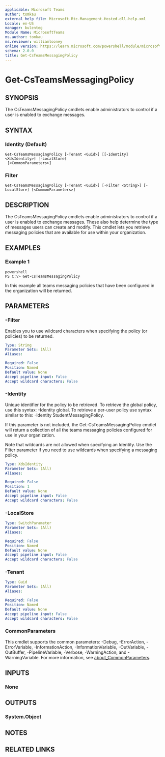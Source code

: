 ```yaml
---
applicable: Microsoft Teams
author: tomkau
external help file: Microsoft.Rtc.Management.Hosted.dll-help.xml
Locale: en-US
manager: bulenteg
Module Name: MicrosoftTeams
ms.author: tomkau
ms.reviewer: williamlooney
online version: https://learn.microsoft.com/powershell/module/microsoftteams/get-csteamsmessagingpolicy
schema: 2.0.0
title: Get-CsTeamsMessagingPolicy
---
```


# Get-CsTeamsMessagingPolicy

## SYNOPSIS
The CsTeamsMessagingPolicy cmdlets enable administrators to control if a user is enabled to exchange messages.

## SYNTAX

### Identity (Default)
```
Get-CsTeamsMessagingPolicy [-Tenant <Guid>] [[-Identity] <XdsIdentity>] [-LocalStore]
 [<CommonParameters>]
```

### Filter
```
Get-CsTeamsMessagingPolicy [-Tenant <Guid>] [-Filter <String>] [-LocalStore] [<CommonParameters>]
```

## DESCRIPTION
The CsTeamsMessagingPolicy cmdlets enable administrators to control if a user is enabled to exchange messages. These also help determine the type of messages users can create and modify.  This cmdlet lets you retrieve messaging policies that are available for use within your organization.

## EXAMPLES

### Example 1
```
powershell
PS C:\> Get-CsTeamsMessagingPolicy
```

In this example all teams messaging policies that have been configured in the organization will be returned.

## PARAMETERS

### -Filter
Enables you to use wildcard characters when specifying the policy (or policies) to be returned.

```yaml
Type: String
Parameter Sets: (All)
Aliases:

Required: False
Position: Named
Default value: None
Accept pipeline input: False
Accept wildcard characters: False
```

### -Identity
Unique identifier for the policy to be retrieved. To retrieve the global policy, use this syntax: -Identity global. To retrieve a per-user policy use syntax similar to this: -Identity StudentMessagingPolicy.

If this parameter is not included, the Get-CsTeamsMessagingPolicy cmdlet will return a collection of all the teams messaging policies configured for use in your organization.

Note that wildcards are not allowed when specifying an Identity. Use the Filter parameter if you need to use wildcards when specifying a messaging policy.

```yaml
Type: XdsIdentity
Parameter Sets: (All)
Aliases:

Required: False
Position: 1
Default value: None
Accept pipeline input: False
Accept wildcard characters: False
```

### -LocalStore

```yaml
Type: SwitchParameter
Parameter Sets: (All)
Aliases:

Required: False
Position: Named
Default value: None
Accept pipeline input: False
Accept wildcard characters: False
```

### -Tenant

```yaml
Type: Guid
Parameter Sets: (All)
Aliases:

Required: False
Position: Named
Default value: None
Accept pipeline input: False
Accept wildcard characters: False
```

### CommonParameters
This cmdlet supports the common parameters: -Debug, -ErrorAction, -ErrorVariable, -InformationAction, -InformationVariable, -OutVariable, -OutBuffer, -PipelineVariable, -Verbose, -WarningAction, and -WarningVariable. For more information, see [about_CommonParameters](https://go.microsoft.com/fwlink/?LinkID=113216).

## INPUTS

### None

## OUTPUTS

### System.Object

## NOTES

## RELATED LINKS
